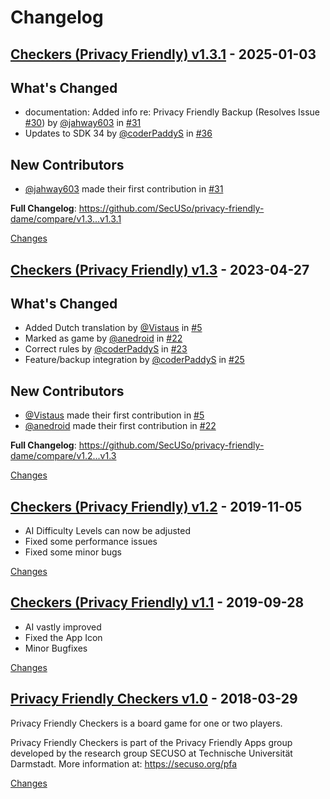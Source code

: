 # Changelog

<a id="v1.3.1"></a>
## [Checkers (Privacy Friendly) v1.3.1](https://github.com/SecUSo/privacy-friendly-dame/releases/tag/v1.3.1) - 2025-01-03

## What's Changed
* documentation: Added info re: Privacy Friendly Backup (Resolves Issue [#30](https://github.com/SecUSo/privacy-friendly-dame/issues/30)) by [@jahway603](https://github.com/jahway603) in [#31](https://github.com/SecUSo/privacy-friendly-dame/pull/31)
* Updates to SDK 34 by [@coderPaddyS](https://github.com/coderPaddyS) in [#36](https://github.com/SecUSo/privacy-friendly-dame/pull/36)

## New Contributors
* [@jahway603](https://github.com/jahway603) made their first contribution in [#31](https://github.com/SecUSo/privacy-friendly-dame/pull/31)

**Full Changelog**: https://github.com/SecUSo/privacy-friendly-dame/compare/v1.3...v1.3.1

[Changes][v1.3.1]


<a id="v1.3"></a>
## [Checkers (Privacy Friendly) v1.3](https://github.com/SecUSo/privacy-friendly-dame/releases/tag/v1.3) - 2023-04-27

## What's Changed
* Added Dutch translation by [@Vistaus](https://github.com/Vistaus) in [#5](https://github.com/SecUSo/privacy-friendly-dame/pull/5)
* Marked as game by [@anedroid](https://github.com/anedroid) in [#22](https://github.com/SecUSo/privacy-friendly-dame/pull/22)
* Correct rules by [@coderPaddyS](https://github.com/coderPaddyS) in [#23](https://github.com/SecUSo/privacy-friendly-dame/pull/23)
* Feature/backup integration by [@coderPaddyS](https://github.com/coderPaddyS) in [#25](https://github.com/SecUSo/privacy-friendly-dame/pull/25)

## New Contributors
* [@Vistaus](https://github.com/Vistaus) made their first contribution in [#5](https://github.com/SecUSo/privacy-friendly-dame/pull/5)
* [@anedroid](https://github.com/anedroid) made their first contribution in [#22](https://github.com/SecUSo/privacy-friendly-dame/pull/22)

**Full Changelog**: https://github.com/SecUSo/privacy-friendly-dame/compare/v1.2...v1.3

[Changes][v1.3]


<a id="v1.2"></a>
## [Checkers (Privacy Friendly) v1.2](https://github.com/SecUSo/privacy-friendly-dame/releases/tag/v1.2) - 2019-11-05

- AI Difficulty Levels can now be adjusted
- Fixed some performance issues
- Fixed some minor bugs

[Changes][v1.2]


<a id="v1.1"></a>
## [Checkers (Privacy Friendly) v1.1](https://github.com/SecUSo/privacy-friendly-dame/releases/tag/v1.1) - 2019-09-28

- AI vastly improved
- Fixed the App Icon
- Minor Bugfixes

[Changes][v1.1]


<a id="v1.0"></a>
## [Privacy Friendly Checkers v1.0](https://github.com/SecUSo/privacy-friendly-dame/releases/tag/v1.0) - 2018-03-29

Privacy Friendly Checkers is a board game for one or two players.

Privacy Friendly Checkers is part of the Privacy Friendly Apps group developed by the research group SECUSO at Technische Universität Darmstadt. More information at: https://secuso.org/pfa

[Changes][v1.0]


[v1.3.1]: https://github.com/SecUSo/privacy-friendly-dame/compare/v1.3...v1.3.1
[v1.3]: https://github.com/SecUSo/privacy-friendly-dame/compare/v1.2...v1.3
[v1.2]: https://github.com/SecUSo/privacy-friendly-dame/compare/v1.1...v1.2
[v1.1]: https://github.com/SecUSo/privacy-friendly-dame/compare/v1.0...v1.1
[v1.0]: https://github.com/SecUSo/privacy-friendly-dame/tree/v1.0

<!-- Generated by https://github.com/rhysd/changelog-from-release v3.8.1 -->
